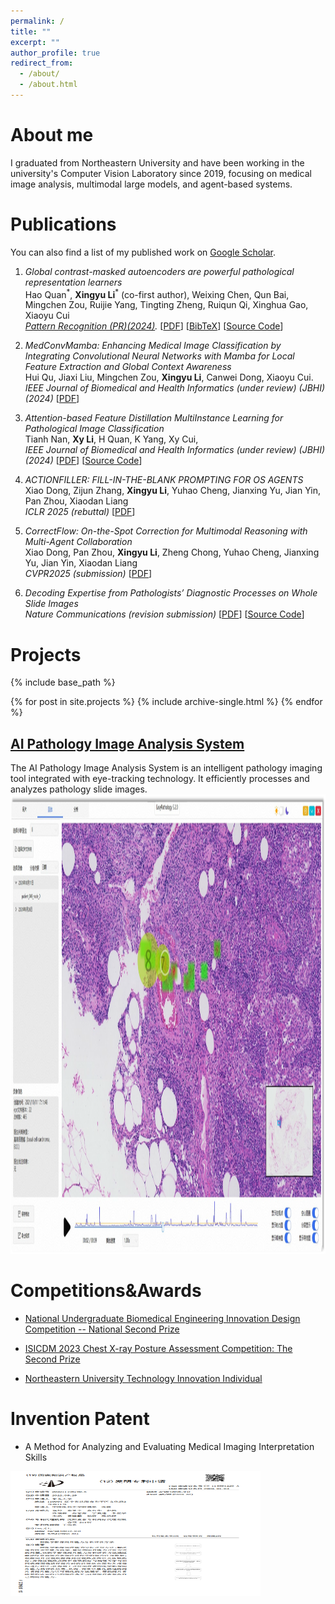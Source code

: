 ```yaml
---
permalink: /
title: ""
excerpt: ""
author_profile: true
redirect_from: 
  - /about/
  - /about.html
---
```


About me
======

I graduated from Northeastern University and have been working in the university's Computer Vision Laboratory since 2019, focusing on medical image analysis, multimodal large models, and agent-based systems.

Publications
======

You can also find a list of my published work on <a href="https://scholar.google.com/citations?user=JpQ3YxkAAAAJ&hl" target="_blank">Google Scholar</a>.

1. *Global contrast-masked autoencoders are powerful pathological representation learners* <br/>
Hao Quan<sup>\*</sup>, **Xingyu Li**<sup>\*</sup> (co-first author), Weixing Chen, Qun Bai, Mingchen Zou, Ruijie Yang, Tingting Zheng, Ruiqun Qi, Xinghua Gao, Xiaoyu Cui<br/>
*<a href="https://www.sciencedirect.com/science/article/abs/pii/S0031320324004965" target="_blank">Pattern Recognition (PR)(2024)</a>.*
[<a href="{{base.url}}/files/gcmae.pdf" target="_blank">PDF</a>] 
[<a href="{{base.url}}/files/gcmae.bib" target="_blank">BibTeX</a>] 
[<a href="https://github.com/StarUniversus/gcmae" target="_blank">Source Code</a>]

1. *MedConvMamba: Enhancing Medical Image Classification by Integrating Convolutional Neural Networks with Mamba for Local Feature Extraction and Global Context Awareness* <br/>
Hui Qu, Jiaxi Liu, Mingchen Zou, **Xingyu Li**, Canwei Dong, Xiaoyu Cui. <br/>
*IEEE Journal of Biomedical and Health Informatics (under review) (JBHI) (2024)*
[<a href="{{base.url}}/files/MedConvMamba.pdf" target="_blank">PDF</a>] 

1. *Attention-based Feature Distillation MultiInstance Learning for Pathological Image
Classification* <br/>
Tianh Nan, **Xy Li**, H Quan, K Yang, Xy Cui, <br/>
*IEEE Journal of Biomedical and Health Informatics (under review) (JBHI) (2024)*
[<a href="{{base.url}}/files/AFD-MIL.pdf" target="_blank">PDF</a>] 
[<a href="https://github.com/MasyerN/AFD-MIL" target="_blank">Source Code</a>]

1. *ACTIONFILLER: FILL-IN-THE-BLANK PROMPTING FOR OS AGENTS* <br/>
Xiao Dong, Zijun Zhang, **Xingyu Li**, Yuhao Cheng, Jianxing Yu, Jian Yin, Pan Zhou, Xiaodan Liang <br/>
*ICLR 2025 (rebuttal)*
[<a href="{{base.url}}/files/ActionFiller.pdf" target="_blank">PDF</a>] 

1. *CorrectFlow: On-the-Spot Correction for Multimodal Reasoning with
Multi-Agent Collaboration* <br/>
Xiao Dong, Pan Zhou, **Xingyu Li**, Zheng Chong, Yuhao Cheng, Jianxing Yu, Jian Yin, Xiaodan Liang <br/>
*CVPR2025 (submission)*
[<a href="{{base.url}}/files/CorrectFlow.pdf" target="_blank">PDF</a>] 

1. *Decoding Expertise from Pathologists’ Diagnostic Processes on Whole Slide Images*  
*Nature Communications (revision submission)*
[<a href="{{base.url}}/files/PEAN.pdf" target="_blank">PDF</a>] 
[<a href="https://github.com/MasyerN/PEAN" target="_blank">Source Code</a>]

Projects
======
{% include base_path %}

{% for post in site.projects %}
  {% include archive-single.html %}
{% endfor %}
## <a href='{{base.url}}/projects/ep'>AI Pathology Image Analysis System</a>
The AI Pathology Image Analysis System is an intelligent pathology imaging tool integrated with eye-tracking technology. It efficiently processes and analyzes pathology slide images. <br/><img src='/images/ep.svg' alt='EP' width='980' height='735'>



Competitions&Awards
======
* <a href='{{base.url}}/images/bmedesign.png'>National Undergraduate Biomedical Engineering Innovation Design Competition -- National Second Prize</a>

* <a href='{{base.url}}/images/isicdm2023.png'>ISICDM 2023 Chest X-ray Posture Assessment Competition: The Second Prize</a>

* <a href='{{base.url}}/images/neu.png'>Northeastern University Technology Innovation Individual</a>

Invention Patent
======
* A Method for Analyzing and Evaluating Medical Imaging Interpretation Skills
<img src='/images/patent.png' alt='EP' width='400' height='200'>